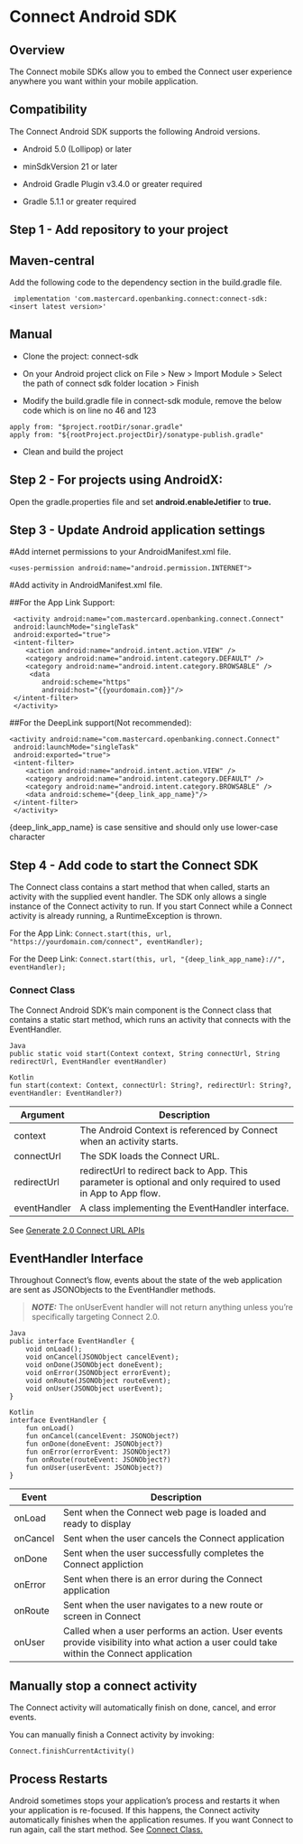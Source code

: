 # Connect Android SDK

## Overview

The Connect mobile SDKs allow you to embed the Connect user experience anywhere you want within your mobile application.


## Compatibility

The Connect Android SDK supports the following Android versions.

* Android 5.0 (Lollipop) or later

* minSdkVersion 21 or later

* Android Gradle Plugin v3.4.0 or greater required

* Gradle 5.1.1 or greater required


## Step 1 - Add repository to your project

## Maven-central

Add the following code to the dependency section in the build.gradle file.

```
 implementation 'com.mastercard.openbanking.connect:connect-sdk:<insert latest version>' 
```

## Manual

* Clone the project: connect-sdk

* On your Android project click on File > New > Import Module  > Select the path of connect sdk folder location > Finish

* Modify the build.gradle file in connect-sdk module, remove the below code which is on line no 46 and 123

```
apply from: "$project.rootDir/sonar.gradle"
apply from: "${rootProject.projectDir}/sonatype-publish.gradle"
```
* Clean and build the project

## Step 2 - For projects using AndroidX:

Open the gradle.properties file and set **android.enableJetifier** to **true.**


## Step 3 - Update Android application settings

#Add internet permissions to your AndroidManifest.xml file.

```
<uses-permission android:name="android.permission.INTERNET">
```
#Add activity in AndroidManifest.xml file.

##For the App Link Support:
```
 <activity android:name="com.mastercard.openbanking.connect.Connect"   
 android:launchMode="singleTask"    
 android:exported="true">
 <intent-filter>        
    <action android:name="android.intent.action.VIEW" />        
    <category android:name="android.intent.category.DEFAULT" />        
    <category android:name="android.intent.category.BROWSABLE" />        
     <data
        android:scheme="https"
        android:host="{{yourdomain.com}}"/>
 </intent-filter>
 </activity>
 ```

##For the DeepLink support(Not recommended):
```
<activity android:name="com.mastercard.openbanking.connect.Connect"   
 android:launchMode="singleTask"    
 android:exported="true">
 <intent-filter>        
    <action android:name="android.intent.action.VIEW" />        
    <category android:name="android.intent.category.DEFAULT" />        
    <category android:name="android.intent.category.BROWSABLE" />        
    <data android:scheme="{deep_link_app_name}"/>    
 </intent-filter>
 </activity>
 ```
{deep_link_app_name} is case sensitive and should only use lower-case character


## Step 4 - Add code to start the Connect SDK

The Connect class contains a start method that when called, starts an activity with the supplied event handler. The SDK only allows a single instance of the Connect activity to run. If you start Connect while a Connect activity is already running, a RuntimeException is thrown.

For the App Link:
```Connect.start(this, url, "https://yourdomain.com/connect", eventHandler);```

For the Deep Link:
```Connect.start(this, url, "{deep_link_app_name}://", eventHandler);```

### Connect Class

The Connect Android SDK’s main component is the Connect class that contains a static start method, which runs an activity that connects with the EventHandler.

```
Java
public static void start(Context context, String connectUrl, String redirectUrl, EventHandler eventHandler)
```

```
Kotlin
fun start(context: Context, connectUrl: String?, redirectUrl: String?, eventHandler: EventHandler?)
```

| Argument | Description |
| ------ | ------ |
| context | The Android Context is referenced by Connect when an activity starts. |
| connectUrl | The SDK loads the Connect URL. |
| redirectUrl | redirectUrl to redirect back to App. This parameter is optional and only required to used in App to App flow. |
| eventHandler | A class implementing the EventHandler interface. |

See [Generate 2.0 Connect URL APIs](https://developer.mastercard.com/open-banking-us/documentation/connect/generate-2-connect-url-apis/)



## EventHandler Interface

Throughout Connect’s flow, events about the state of the web application are sent as JSONObjects to the EventHandler methods.

> **_NOTE:_**  The onUserEvent handler will not return anything unless you’re specifically targeting Connect 2.0.

```
Java
public interface EventHandler {
    void onLoad();
    void onCancel(JSONObject cancelEvent);
    void onDone(JSONObject doneEvent);
    void onError(JSONObject errorEvent);
    void onRoute(JSONObject routeEvent);
    void onUser(JSONObject userEvent);
}
```

```
Kotlin
interface EventHandler {
    fun onLoad()
    fun onCancel(cancelEvent: JSONObject?)
    fun onDone(doneEvent: JSONObject?)
    fun onError(errorEvent: JSONObject?)
    fun onRoute(routeEvent: JSONObject?)
    fun onUser(userEvent: JSONObject?)
}
```

Event | Description |
| ------ | ------ |
| onLoad | Sent when the Connect web page is loaded and ready to display |
| onCancel | Sent when the user cancels the Connect application |
| onDone | Sent when the user successfully completes the Connect appliction |
| onError | Sent when there is an error during the Connect application |
| onRoute | Sent when the user navigates to a new route or screen in Connect |
| onUser | Called when a user performs an action. User events provide visibility into what action a user could take within the Connect application |


## Manually stop a connect activity

The Connect activity will automatically finish on done, cancel, and error events.

You can manually finish a Connect activity by invoking:

```
Connect.finishCurrentActivity()
```


## Process Restarts

Android sometimes stops your application’s process and restarts it when your application is re-focused. If this happens, the Connect activity automatically finishes when the application resumes. If you want Connect to run again, call the start method. See [Connect Class.](#connect-class)
